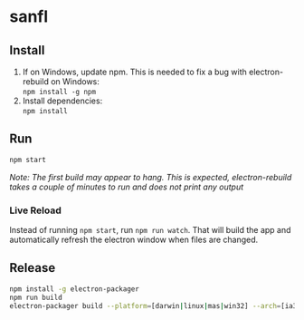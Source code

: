 # sanfl
## Install
1. If on Windows, update npm. This is needed to fix a bug with electron-rebuild on Windows:  
   `npm install -g npm`
1. Install dependencies:  
   `npm install`

## Run
```bash
npm start
```
_Note: The first build may appear to hang. This is expected, electron-rebuild takes a couple of minutes to run and does not print any output_

### Live Reload
Instead of running `npm start`, run `npm run watch`.
That will build the app and automatically refresh the electron window when files are changed.

## Release
```bash
npm install -g electron-packager
npm run build
electron-packager build --platform=[darwin|linux|mas|win32] --arch=[ia32|x64]
```

